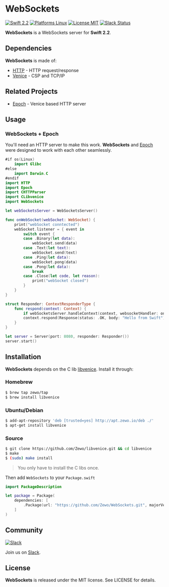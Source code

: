 WebSockets
==========

[![Swift 2.2](https://img.shields.io/badge/Swift-2.1-orange.svg?style=flat)](https://developer.apple.com/swift/)
[![Platforms Linux](https://img.shields.io/badge/Platforms-Linux-lightgray.svg?style=flat)](https://developer.apple.com/swift/)
[![License MIT](https://img.shields.io/badge/License-MIT-blue.svg?style=flat)](https://tldrlegal.com/license/mit-license)
[![Slack Status](https://zewo-slackin.herokuapp.com/badge.svg)](https://zewo-slackin.herokuapp.com)

**WebSockets** is a WebSockets server for **Swift 2.2**.

## Dependencies

**WebSockets** is made of:

- [HTTP](https://github.com/Zewo/HTTP) - HTTP request/response
- [Venice](https://github.com/Zewo/Venice) - CSP and TCP/IP

## Related Projects

- [Epoch](https://github.com/Zewo/Epoch) - Venice based HTTP server

## Usage

### WebSockets + Epoch

You'll need an HTTP server to make this work. **WebSockets** and [Epoch](https://www.github.com/Zewo/Epoch) were designed to work with each other seamlessly.

```swift
#if os(Linux)
    import Glibc
#else
    import Darwin.C
#endif
import HTTP
import Epoch
import CHTTPParser
import CLibvenice
import WebSockets

let webSocketsServer = WebSocketsServer()

func onWebSocket(webSocket: WebSocket) {
	print("webSocket conntected")
	webSocket.listener = { event in
		switch event {
		case .Binary(let data):
			webSocket.send(data)
		case .Text(let text):
			webSocket.send(text)
		case .Ping(let data):
			webSocket.pong(data)
		case .Pong(let data):
			break
		case .Close(let code, let reason):
			print("webSocket closed")
		}
	}
}

struct Responder: ContextResponderType {
	func respond(context: Context) {
		if webSocketsServer.handleContext(context, websocketHandler: onWebSocket) { return }
		context.respond(Response(status: .OK, body: "Hello from Swift"))
	}
}

let server = Server(port: 8080, responder: Responder())
server.start()
```

## Installation

**WebSockets** depends on the C lib [libvenice](https://github.com/Zewo/libvenice). Install it through:

### Homebrew 
```bash
$ brew tap zewo/tap
$ brew install libvenice
```

### Ubuntu/Debian
```bash
$ add-apt-repository 'deb [trusted=yes] http://apt.zewo.io/deb ./'
$ apt-get install libvenice
```

### Source
```bash
$ git clone https://github.com/Zewo/libvenice.git && cd libvenice
$ make
$ (sudo) make install
```

> You only have to install the C libs once.

Then add `WebSockets` to your `Package.swift`

```swift
import PackageDescription

let package = Package(
	dependencies: [
		.Package(url: "https://github.com/Zewo/WebSockets.git", majorVersion: 0, minor: 1)
	]
)
```

## Community

[![Slack](http://s13.postimg.org/ybwy92ktf/Slack.png)](http://slack.zewo.io/)

Join us on [Slack](http://slack.zewo.io/).

License
-------

**WebSockets** is released under the MIT license. See LICENSE for details.
